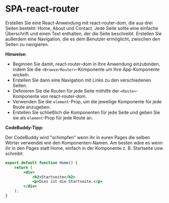 # SPA-react-router

Erstellen Sie eine React-Anwendung mit react-router-dom, die aus drei Seiten besteht: Home, About und Contact. Jede Seite sollte eine einfache Überschrift und einen Text enthalten, der die Seite beschreibt. Erstellen Sie außerdem eine Navigation, die es dem Benutzer ermöglicht, zwischen den Seiten zu navigieren.

**Hinweise:**

-   Beginnen Sie damit, react-router-dom in Ihre Anwendung einzubinden, indem Sie die `<BrowserRouter>`-Komponente um Ihre App-Komponente wickeln.
-   Erstellen Sie dann eine Navigation mit Links zu den verschiedenen Seiten.
-   Definieren Sie die Routen für jede Seite mithilfe der `<Route>`-Komponente von react-router-dom.
-   Verwenden Sie die `element`-Prop, um die jeweilige Komponente für jede Route anzugeben.
-   Erstellen Sie schließlich die Komponenten für jede Seite und geben Sie sie als `element`-Prop für jede Route an.

**CodeBuddy-Tipp:**

Der CodeBuddy wird "schimpfen" wenn ihr in euren Pages die selben Wörter verwendet wie den Komponenten-Namen. Am besten wäre es wenn ihr in den Pages statt Home, einfach in der Komponente z. B. Startseite usw. schreibt:

```jsx
export default function Home() {
    return (
        <div>
            <h2>Startseite</h2>
            <p>Dies ist die Startseite.</p>
        </div>
    );
}
```
